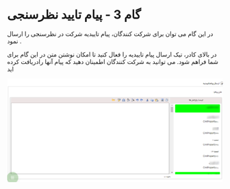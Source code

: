 # گام 3 - پیام تایید نظرسنجی

در این گام می توان برای شرکت کنندگان، پیام تاییدیه شرکت در نظرسنجی را ارسال نمود .

در بالای کادر، تیک ارسال پیام تاییدیه را فعال کنید تا امکان نوشتن متن در این گام برای شما فراهم شود. می توانید به شرکت کنندگان اطمینان دهید که پیام آنها رادریافت کرده اید 

![](advertising-nazarsanji-4.png)

